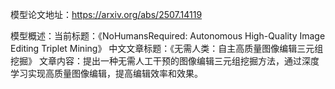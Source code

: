 模型论文地址：https://arxiv.org/abs/2507.14119

模型概述：当前标题：《NoHumansRequired: Autonomous High-Quality Image Editing Triplet Mining》
中文文章标题：《无需人类：自主高质量图像编辑三元组挖掘》
文章内容：提出一种无需人工干预的图像编辑三元组挖掘方法，通过深度学习实现高质量图像编辑，提高编辑效率和效果。
